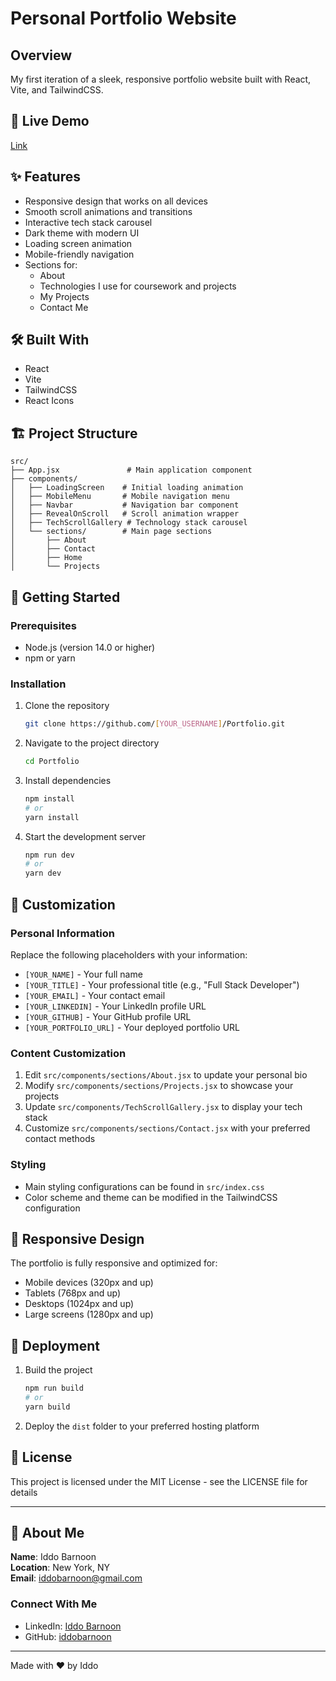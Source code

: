 # Personal Portfolio Website

## Overview
My first iteration of a sleek, responsive portfolio website built with React, Vite, and TailwindCSS.

## 🚀 Live Demo
[Link](https://iddobarnoon.github.io/i-portfolio) <!-- Replace with your deployed website URL -->

## ✨ Features
- Responsive design that works on all devices
- Smooth scroll animations and transitions
- Interactive tech stack carousel
- Dark theme with modern UI
- Loading screen animation
- Mobile-friendly navigation
- Sections for:
  - About
  - Technologies I use for coursework and projects
  - My Projects
  - Contact Me

## 🛠️ Built With
- React
- Vite
- TailwindCSS
- React Icons

## 🏗️ Project Structure
```
src/
├── App.jsx               # Main application component
├── components/
│   ├── LoadingScreen    # Initial loading animation
│   ├── MobileMenu       # Mobile navigation menu
│   ├── Navbar           # Navigation bar component
│   ├── RevealOnScroll   # Scroll animation wrapper
│   ├── TechScrollGallery # Technology stack carousel
│   └── sections/        # Main page sections
│       ├── About
│       ├── Contact
│       ├── Home
│       └── Projects
```

## 🚦 Getting Started

### Prerequisites
- Node.js (version 14.0 or higher)
- npm or yarn

### Installation
1. Clone the repository
   ```bash
   git clone https://github.com/[YOUR_USERNAME]/Portfolio.git
   ```

2. Navigate to the project directory
   ```bash
   cd Portfolio
   ```

3. Install dependencies
   ```bash
   npm install
   # or
   yarn install
   ```

4. Start the development server
   ```bash
   npm run dev
   # or
   yarn dev
   ```

## 📝 Customization

### Personal Information
Replace the following placeholders with your information:

- `[YOUR_NAME]` - Your full name
- `[YOUR_TITLE]` - Your professional title (e.g., "Full Stack Developer")
- `[YOUR_EMAIL]` - Your contact email
- `[YOUR_LINKEDIN]` - Your LinkedIn profile URL
- `[YOUR_GITHUB]` - Your GitHub profile URL
- `[YOUR_PORTFOLIO_URL]` - Your deployed portfolio URL

### Content Customization
1. Edit `src/components/sections/About.jsx` to update your personal bio
2. Modify `src/components/sections/Projects.jsx` to showcase your projects
3. Update `src/components/TechScrollGallery.jsx` to display your tech stack
4. Customize `src/components/sections/Contact.jsx` with your preferred contact methods

### Styling
- Main styling configurations can be found in `src/index.css`
- Color scheme and theme can be modified in the TailwindCSS configuration

## 📱 Responsive Design
The portfolio is fully responsive and optimized for:
- Mobile devices (320px and up)
- Tablets (768px and up)
- Desktops (1024px and up)
- Large screens (1280px and up)

## 🚀 Deployment
1. Build the project
   ```bash
   npm run build
   # or
   yarn build
   ```
2. Deploy the `dist` folder to your preferred hosting platform

## 📄 License
This project is licensed under the MIT License - see the LICENSE file for details

---

## 👤 About Me
**Name**: Iddo Barnoon  
**Location**: New York, NY  
**Email**: iddobarnoon@gmail.com  

### Connect With Me
- LinkedIn: [Iddo Barnoon](https://linkedin.com/in/iddobarnoon)
- GitHub: [iddobarnoon](https://github.com/iddobarnoon)

---

Made with ❤️ by Iddo
